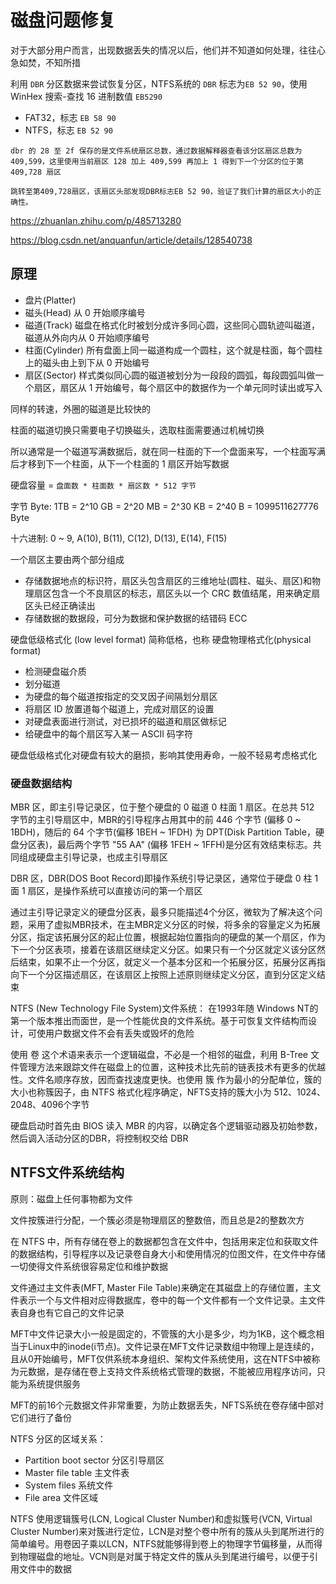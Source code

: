 # 磁盘问题修复

对于大部分用户而言，出现数据丢失的情况以后，他们并不知道如何处理，往往心急如焚，不知所措

利用 `DBR` 分区数据来尝试恢复分区，NTFS系统的 `DBR` 标志为`EB 52 90`，使用 WinHex 搜索-查找 16 进制数值 `EB5290`

- FAT32，标志 `EB 58 90`
- NTFS，标志 `EB 52 90`

```text
dbr 的 28 至 2f 保存的是文件系统扇区总数，通过数据解释器查看该分区扇区总数为 409,599，这里使用当前扇区 128 加上 409,599 再加上 1 得到下一个分区的位于第 409,728 扇区

跳转至第409,728扇区，该扇区头部发现DBR标志EB 52 90，验证了我们计算的扇区大小的正确性。
```

<https://zhuanlan.zhihu.com/p/485713280>

<https://blog.csdn.net/anquanfun/article/details/128540738>

## 原理

- 盘片(Platter)
- 磁头(Head) 从 0 开始顺序编号
- 磁道(Track) 磁盘在格式化时被划分成许多同心圆，这些同心圆轨迹叫磁道，磁道从外向内从 0 开始顺序编号
- 柱面(Cylinder) 所有盘面上同一磁道构成一个圆柱，这个就是柱面，每个圆柱上的磁头由上到下从 0 开始编号
- 扇区(Sector) 样式类似同心圆的磁道被划分为一段段的圆弧，每段圆弧叫做一个扇区，扇区从 1 开始编号，每个扇区中的数据作为一个单元同时读出或写入

同样的转速，外圈的磁道是比较快的

柱面的磁道切换只需要电子切换磁头，选取柱面需要通过机械切换

所以通常是一个磁道写满数据后，就在同一柱面的下一个盘面来写，一个柱面写满后才移到下一个柱面，从下一个柱面的 1 扇区开始写数据

硬盘容量 = `盘面数 * 柱面数 * 扇区数 * 512 字节`

字节 Byte: 1TB = 2^10 GB = 2^20 MB = 2^30 KB = 2^40 B = 1099511627776 Byte

十六进制: 0 ~ 9, A(10), B(11), C(12), D(13), E(14), F(15)

一个扇区主要由两个部分组成

- 存储数据地点的标识符，扇区头包含扇区的三维地址(圆柱、磁头、扇区)和物理扇区包含一个不良扇区的标志，扇区头以一个 CRC 数值结尾，用来确定扇区头已经正确读出
- 存储数据的数据段，可分为数据和保护数据的结错码 ECC

硬盘低级格式化 (low level format) 简称低格，也称 硬盘物理格式化(physical format)

- 检测硬盘磁介质
- 划分磁道
- 为硬盘的每个磁道按指定的交叉因子间隔划分扇区
- 将扇区 ID 放置道每个磁道上，完成对扇区的设置
- 对硬盘表面进行测试，对已损坏的磁道和扇区做标记
- 给硬盘中的每个扇区写入某一 ASCII 码字符

硬盘低级格式化对硬盘有较大的磨损，影响其使用寿命，一般不轻易考虑格式化

### 硬盘数据结构

MBR 区，即主引导记录区，位于整个硬盘的 0 磁道 0 柱面 1 扇区。在总共 512 字节的主引导扇区中，MBR的引导程序占用其中的前 446 个字节 (偏移 0 ~ 1BDH)，随后的 64 个字节(偏移 1BEH ~ 1FDH) 为 DPT(Disk Partition Table，硬盘分区表)，最后两个字节 "55 AA" (偏移 1FEH ~ 1FFH)是分区有效结束标志。共同组成硬盘主引导记录，也成主引导扇区

DBR 区，DBR(DOS Boot Record)即操作系统引导记录区，通常位于硬盘 0 柱 1 面 1 扇区，是操作系统可以直接访问的第一个扇区

通过主引导记录定义的硬盘分区表，最多只能描述4个分区，微软为了解决这个问题，采用了虚拟MBR技术，在主MBR定义分区的时候，将多余的容量定义为拓展分区，指定该拓展分区的起止位置，根据起始位置指向的硬盘的某一个扇区，作为下一个分区表项，接着在该扇区继续定义分区。如果只有一个分区就定义该分区然后结束，如果不止一个分区，就定义一个基本分区和一个拓展分区，拓展分区再指向下一个分区描述扇区，在该扇区上按照上述原则继续定义分区，直到分区定义结束

NTFS (New Technology File System)文件系统：
在1993年随 Windows NT的第一个版本推出而面世，是一个性能优良的文件系统。基于可恢复文件结构而设计，可使用户数据文件不会有丢失或毁坏的危险

使用 卷 这个术语来表示一个逻辑磁盘，不必是一个相邻的磁盘，利用 B-Tree 文件管理方法来跟踪文件在磁盘上的位置，这种技术比先前的链表技术有更多的优越性。文件名顺序存放，因而查找速度更快。也使用 簇 作为最小的分配单位，簇的大小也称簇因子，由 NTFS 格式化程序确定，NFTS支持的簇大小为 512、1024、2048、4096个字节

硬盘启动时首先由 BIOS 读入 MBR 的内容，以确定各个逻辑驱动器及初始参数，然后调入活动分区的DBR，将控制权交给 DBR

## NTFS文件系统结构

原则：磁盘上任何事物都为文件

文件按簇进行分配，一个簇必须是物理扇区的整数倍，而且总是2的整数次方

在 NTFS 中，所有存储在卷上的数据都包含在文件中，包括用来定位和获取文件的数据结构，引导程序以及记录卷自身大小和使用情况的位图文件，在文件中存储一切使得文件系统很容易定位和维护数据

文件通过主文件表(MFT, Master File Table)来确定在其磁盘上的存储位置，主文件表示一个与文件相对应得数据库，卷中的每一个文件都有一个文件记录。主文件表自身也有它自己的文件记录

MFT中文件记录大小一般是固定的，不管簇的大小是多少，均为1KB，这个概念相当于Linux中的inode(i节点)。文件记录在MFT文件记录数组中物理上是连续的，且从0开始编号，MFT仅供系统本身组织、架构文件系统使用，这在NTFS中被称为元数据，是存储在卷上支持文件系统格式管理的数据，不能被应用程序访问，只能为系统提供服务

MFT的前16个元数据文件非常重要，为防止数据丢失，NFTS系统在卷存储中部对它们进行了备份

NTFS 分区的区域关系：

- Partition boot sector 分区引导扇区
- Master file table 主文件表
- System files 系统文件
- File area 文件区域

NTFS 使用逻辑簇号(LCN, Logical Cluster Number)和虚拟簇号(VCN, Virtual Cluster Number)来对簇进行定位，LCN是对整个卷中所有的簇从头到尾所进行的简单编号。用卷因子乘以LCN，NTFS就能够得到卷上的物理字节偏移量，从而得到物理磁盘的地址。VCN则是对属于特定文件的簇从头到尾进行编号，以便于引用文件中的数据
